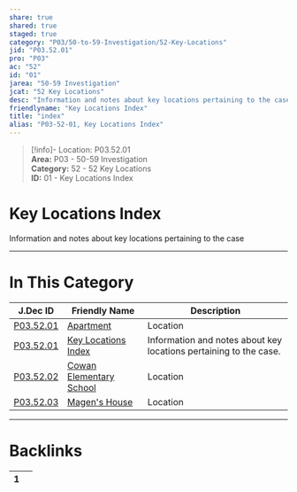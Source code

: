 ```yaml
---  
share: true  
shared: true  
staged: true  
category: "P03/50-to-59-Investigation/52-Key-Locations"  
jid: "P03.52.01"  
pro: "P03"  
ac: "52"  
id: "01"  
jarea: "50-59 Investigation"  
jcat: "52 Key Locations"  
desc: "Information and notes about key locations pertaining to the case."  
friendlyname: "Key Locations Index"  
title: "index"  
alias: "P03-52-01, Key Locations Index"  
---  
```

>[!info]- Location: P03.52.01  
>**Area:** P03 - 50-59 Investigation  
>**Category:** 52 - 52 Key Locations  
>**ID:** 01 - Key Locations Index  
  
# Key Locations Index  
  
Information and notes about key locations pertaining to the case  
   
  
  
---  
# In This Category  
  
| J.Dec ID                                                                                                | Friendly Name                                                                                                         | Description                                                       |  
| ------------------------------------------------------------------------------------------------------- | --------------------------------------------------------------------------------------------------------------------- | ----------------------------------------------------------------- |  
| [P03.52.01](./01-Apartment.md)        | [Apartment](./01-Apartment.md)                      | Location                                                          |  
| [P03.52.01](index.md)               | [Key Locations Index](index.md)                   | Information and notes about key locations pertaining to the case. |  
| [P03.52.02](./02-Cowan-Elementary.md) | [Cowan Elementary School](./02-Cowan-Elementary.md) | Location                                                          |  
| [P03.52.03](./03-Magen-House.md)      | [Magen's House](./03-Magen-House.md)                | Location                                                          |  
  
  
---  
# Backlinks  
<div><table class="dataview table-view-table"><thead class="table-view-thead"><tr class="table-view-tr-header"><th class="table-view-th"><span></span><span class="dataview small-text">1</span></th><th class="table-view-th"><span></span></th></tr></thead><tbody class="table-view-tbody"></tbody></table></div>